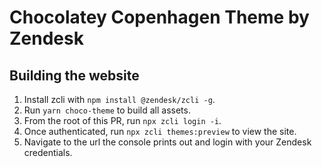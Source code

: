 # Chocolatey Copenhagen Theme by Zendesk

## Building the website

1. Install zcli with `npm install @zendesk/zcli -g`.
1. Run `yarn choco-theme` to build all assets.
1. From the root of this PR, run `npx zcli login -i`.
1. Once authenticated, run `npx zcli themes:preview` to view the site.
1. Navigate to the url the console prints out and login with your Zendesk credentials.
